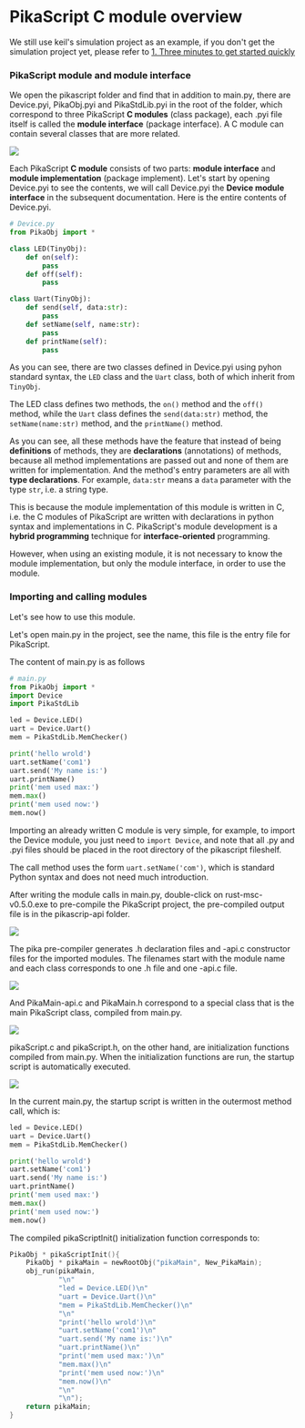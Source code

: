 # PikaScript C module overview

We still use keil's simulation project as an example, if you don't get the simulation project yet, please refer to [1. Three minutes to get started quickly](https://pikadoc.readthedocs.io/en/latest/Keil%20%E4%BB%BF%E7%9C%9F%E5%B7%A5%E7%A8%8B.html)
### PikaScript module and module interface
We open the pikascript folder and find that in addition to main.py, there are Device.pyi, PikaObj.pyi and PikaStdLib.pyi in the root of the folder, which correspond to three PikaScript **C modules** (class package), each .pyi file itself is called the **module interface** (package interface). A C module can contain several classes that are more related.

![](assets/1638582993068-0a8afe28-baa2-41ad-bac1-6626d50192ad.png)

Each PikaScript **C module** consists of two parts: **module interface** and **module implementation** (package implement).
Let's start by opening Device.pyi to see the contents, we will call Device.pyi the **Device module interface** in the subsequent documentation.
Here is the entire contents of Device.pyi.

```python
# Device.py
from PikaObj import *

class LED(TinyObj):
    def on(self):
        pass
    def off(self):
        pass

class Uart(TinyObj):
    def send(self, data:str):
        pass
    def setName(self, name:str):
        pass
    def printName(self):
        pass
```


As you can see, there are two classes defined in Device.pyi using pyhon standard syntax, the `LED` class and the `Uart` class, both of which inherit from `TinyObj`.


The LED class defines two methods, the `on()` method and the `off()` method, while the `Uart` class defines the `send(data:str)` method, the `setName(name:str)` method, and the `printName()` method.


As you can see, all these methods have the feature that instead of being **definitions** of methods, they are **declarations** (annotations) of methods, because all method implementations are passed out and none of them are written for implementation. And the method's entry parameters are all with **type declarations**. For example, `data:str` means a `data` parameter with the type `str`, i.e. a string type.


This is because the module implementation of this module is written in C, i.e. the C modules of PikaScript are written with declarations in python syntax and implementations in C. PikaScript's module development is a **hybrid programming** technique for **interface-oriented** programming.


However, when using an existing module, it is not necessary to know the module implementation, but only the module interface, in order to use the module.


### Importing and calling modules


Let's see how to use this module.


Let's open main.py in the project, see the name, this file is the entry file for PikaScript.


The content of main.py is as follows


```python
# main.py
from PikaObj import *
import Device
import PikaStdLib 

led = Device.LED()
uart = Device.Uart()
mem = PikaStdLib.MemChecker()

print('hello wrold')
uart.setName('com1')
uart.send('My name is:')
uart.printName()
print('mem used max:')
mem.max()
print('mem used now:')
mem.now()
```


Importing an already written C module is very simple, for example, to import the Device module, you just need to `import Device`, and note that all .py and .pyi files should be placed in the root directory of the pikascript fileshelf.


The call method uses the form `uart.setName('com')`, which is standard Python syntax and does not need much introduction.


After writing the module calls in main.py, double-click on rust-msc-v0.5.0.exe to pre-compile the PikaScript project, the pre-compiled output file is in the pikascrip-api folder.


![](assets/1638582989556-feafe97a-037f-44b2-8f2c-55ddf8f041ea.png)


The pika pre-compiler generates .h declaration files and -api.c constructor files for the imported modules. The filenames start with the module name and each class corresponds to one .h file and one -api.c file.


![](assets/1638582990457-2540db61-f185-4100-8b63-4d6d599c3b0e.png)


And PikaMain-api.c and PikaMain.h correspond to a special class that is the main PikaScript class, compiled from main.py.


![](assets/1638582990858-10783588-5ff0-469e-b64d-50e56e2357bc.png)


pikaScript.c and pikaScript.h, on the other hand, are initialization functions compiled from main.py. When the initialization functions are run, the startup script is automatically executed.


![](assets/1638582992822-6c4a7f39-a379-4c66-991a-1935ec3bfa7a.png)


In the current main.py, the startup script is written in the outermost method call, which is:


```python
led = Device.LED()
uart = Device.Uart()
mem = PikaStdLib.MemChecker()

print('hello wrold')
uart.setName('com1')
uart.send('My name is:')
uart.printName()
print('mem used max:')
mem.max()
print('mem used now:')
mem.now()
```


The compiled pikaScriptInit() initialization function corresponds to:


```c
PikaObj * pikaScriptInit(){
    PikaObj * pikaMain = newRootObj("pikaMain", New_PikaMain);
    obj_run(pikaMain,
            "\n"
            "led = Device.LED()\n"
            "uart = Device.Uart()\n"
            "mem = PikaStdLib.MemChecker()\n"
            "\n"
            "print('hello wrold')\n"
            "uart.setName('com1')\n"
            "uart.send('My name is:')\n"
            "uart.printName()\n"
            "print('mem used max:')\n"
            "mem.max()\n"
            "print('mem used now:')\n"
            "mem.now()\n"
            "\n"
            "\n");
    return pikaMain;
}
```

